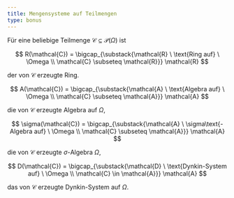 ```yaml
---
title: Mengensysteme auf Teilmengen
type: bonus
---
```


Für eine beliebige Teilmenge $\mathcal{C} \subseteq \mathcal{P}(\Omega)$ ist

$$
	R(\mathcal{C}) = \bigcap_{\substack{\mathcal{R} \ \text{Ring auf} \ \Omega \\ \mathcal{C} \subseteq \mathcal{R}}} \mathcal{R}
$$

der von $\mathcal{C}$ erzeugte Ring.

$$
	A(\mathcal{C}) = \bigcap_{\substack{\mathcal{A} \ \text{Algebra auf} \ \Omega \\ \mathcal{C} \subseteq \mathcal{A}}} \mathcal{A}
$$

die von $\mathcal{C}$ erzeugte Algebra auf $\Omega$,

$$
	\sigma(\mathcal{C}) = \bigcap_{\substack{\mathcal{A} \ \sigma\text{-Algebra auf} \ \Omega \\ \mathcal{C} \subseteq \mathcal{A}}} \mathcal{A}
$$

die von $\mathcal{C}$ erzeugte $\sigma$-Algebra $\Omega$,

$$
	D(\mathcal{C}) = \bigcap_{\substack{\mathcal{D} \ \text{Dynkin-System auf} \ \Omega \\ \mathcal{C} \in \mathcal{A}}} \mathcal{A}
$$

das von $\mathcal{C}$ erzeugte Dynkin-System auf $\Omega$.